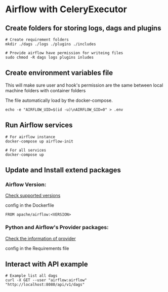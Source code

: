 # Airflow with CeleryExecutor

## Create folders for storing logs, dags and plugins
```
# Create requirement folders
mkdir ./dags ./logs ./plugins ./includes

# Provide airflow have permission for writeing files
sudo chmod -R dags logs plugins inludes
```

## Create environment variables file 

This will make sure user and hook's permission are the same between local machine folders with container folders

The file automatically load by the docker-compose.
```
echo -e "AIRFLOW_UID=$(id -u)\nAIRFLOW_GID=0" > .env
```

## Run Airflow services
```
# For airflow instance
docker-compose up airflow-init

# For all services 
docker-compose up
```

## Update and Install extend packages  
### Airflow Version:
[Check supported versions](https://hub.docker.com/r/apache/airflow/tags?page=1&ordering=last_updated)

config in the Dockerfile

```
FROM apache/airflow:<VERSION>
```


### Python and Airflow's Provider packages:
[Check the information of provider](https://registry.astronomer.io/)

config in the Requirements file

## Interact with API example
```
# Example list all dags
curl -X GET --user "airflow:airflow" "http://localhost:8080/api/v1/dags"
```
